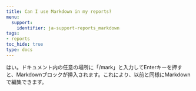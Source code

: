 ```yaml
---
title: Can I use Markdown in my reports?
menu:
  support:
    identifier: ja-support-reports_markdown
tags:
- reports
toc_hide: true
type: docs
---
```


はい。ドキュメント内の任意の場所に「/mark」と入力してEnterキーを押すと、Markdownブロックが挿入されます。これにより、以前と同様にMarkdownで編集できます。

